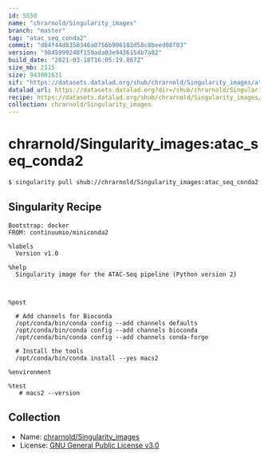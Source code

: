 ```yaml
---
id: 5550
name: "chrarnold/Singularity_images"
branch: "master"
tag: "atac_seq_conda2"
commit: "d84f44d8358346a0756b906102d58c8beed08f03"
version: "9845999248f159ada03e9436154b7a82"
build_date: "2021-03-18T16:05:19.867Z"
size_mb: 2115
size: 943001631
sif: "https://datasets.datalad.org/shub/chrarnold/Singularity_images/atac_seq_conda2/2021-03-18-d84f44d8-98459992/9845999248f159ada03e9436154b7a82.simg"
datalad_url: https://datasets.datalad.org?dir=/shub/chrarnold/Singularity_images/atac_seq_conda2/2021-03-18-d84f44d8-98459992/
recipe: https://datasets.datalad.org/shub/chrarnold/Singularity_images/atac_seq_conda2/2021-03-18-d84f44d8-98459992/Singularity
collection: chrarnold/Singularity_images
---
```


# chrarnold/Singularity_images:atac_seq_conda2

```bash
$ singularity pull shub://chrarnold/Singularity_images:atac_seq_conda2
```

## Singularity Recipe

```singularity
Bootstrap: docker
FROM: continuumio/miniconda2

%labels
  Version v1.0

%help
  Singularity image for the ATAC-Seq pipeline (Python version 2)



%post

  # Add channels for Bioconda
  /opt/conda/bin/conda config --add channels defaults
  /opt/conda/bin/conda config --add channels bioconda
  /opt/conda/bin/conda config --add channels conda-forge

  # Install the tools
  /opt/conda/bin/conda install --yes macs2

%environment

%test
   # macs2 --version
```

## Collection

 - Name: [chrarnold/Singularity_images](https://github.com/chrarnold/Singularity_images)
 - License: [GNU General Public License v3.0](https://api.github.com/licenses/gpl-3.0)


